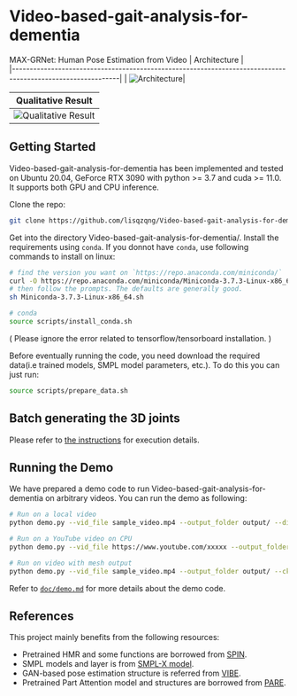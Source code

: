 # Video-based-gait-analysis-for-dementia
MAX-GRNet: Human Pose Estimation from Video
| Architecture                                                                                               |                                           
|------------------------------------------------------------------------------------------------------------|
| ![Architecture](https://github.com/lisqzqng/Video-based-gait-analysis-for-dementia/blob/main/Full_MAX-GRNet.png)| 

| Qualitative Result                                                                                         | 
|------------------------------------------------------------------------------------------------------------| 
| ![Qualitative Result](https://github.com/lisqzqng/Video-based-gait-analysis-for-dementia/blob/main/sample_with_skeleton.gif)|

## Getting Started
Video-based-gait-analysis-for-dementia has been implemented and tested on Ubuntu 20.04, GeForce RTX 3090 with python >= 3.7 and cuda >= 11.0. It supports both GPU and CPU inference.

Clone the repo:
```bash
git clone https://github.com/lisqzqng/Video-based-gait-analysis-for-dementia.git
```

Get into the directory Video-based-gait-analysis-for-dementia/. Install the requirements using `conda`. If you donnot have `conda`, use following commands to install on linux:
```bash
# find the version you want on `https://repo.anaconda.com/miniconda/`
curl -O https://repo.anaconda.com/miniconda/Miniconda-3.7.3-Linux-x86_64.sh
# then follow the prompts. The defaults are generally good.
sh Miniconda-3.7.3-Linux-x86_64.sh
```
```bash
# conda
source scripts/install_conda.sh
```
( Please ignore the error related to tensorflow/tensorboard installation. )

Before eventually running the code, you need download the required data(i.e trained models, SMPL model parameters, etc.). To do this you can just run:

```bash
source scripts/prepare_data.sh
```
## Batch generating the 3D joints

Please refer to [the instructions](doc/batch_generation.md) for execution details.

## Running the Demo
We have prepared a demo code to run Video-based-gait-analysis-for-dementia on arbitrary videos. You can run the demo as following:

```bash
# Run on a local video
python demo.py --vid_file sample_video.mp4 --output_folder output/ --display
```
```bash
# Run on a YouTube video on CPU
python demo.py --vid_file https://www.youtube.com/xxxxx --output_folder output/ --display --cpu_only
```
```bash
# Run on video with mesh output
python demo.py --vid_file sample_video.mp4 --output_folder output/ --ckpt checkpoint/max-grnet.pth.tar
```

Refer to [`doc/demo.md`](doc/demo.md) for more details about the demo code.

## References
This project mainly benefits from the following resources: 
  - Pretrained HMR and some functions are borrowed from [SPIN](https://github.com/nkolot/SPIN).
  - SMPL models and layer is from [SMPL-X model](https://github.com/vchoutas/smplx).
  - GAN-based pose estimation structure is referred from [VIBE](https://github.com/mkocabas/VIBE).
  - Pretrained Part Attention model and structures are borrowed from [PARE](https://github.com/mkocabas/PARE).
